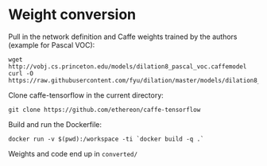# Weight conversion

Pull in the network definition and Caffe weights trained by the authors (example for Pascal VOC):

    wget http://vobj.cs.princeton.edu/models/dilation8_pascal_voc.caffemodel
    curl -O https://raw.githubusercontent.com/fyu/dilation/master/models/dilation8_pascal_voc_deploy.prototxt

Clone caffe-tensorflow in the current directory:

    git clone https://github.com/ethereon/caffe-tensorflow

Build and run the Dockerfile:

    docker run -v $(pwd):/workspace -ti `docker build -q .`

Weights and code end up in `converted/`
